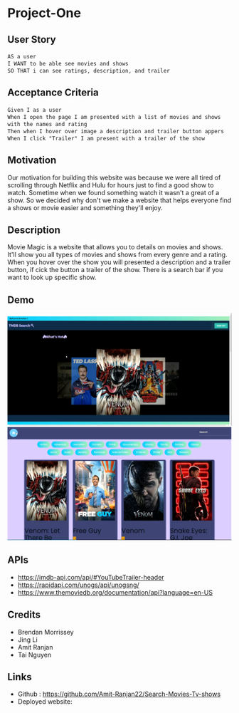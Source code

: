 # Project-One

## User Story

```
AS a user 
I WANT to be able see movies and shows
SO THAT i can see ratings, description, and trailer
```

## Acceptance Criteria

```
Given I as a user
When I open the page I am presented with a list of movies and shows with the names and rating
Then when I hover over image a description and trailer button appers
When I click "Trailer" I am present with a trailer of the show
```

## Motivation
Our motivation for building this website was because we were all tired of scrolling through Netflix and Hulu for hours just to find a good show to watch. Sometime when we found something watch it wasn't a great of a show. So we decided why don't we make a website that helps everyone find a shows or movie easier and something they'll enjoy.

## Description
Movie Magic is a website that allows you to details on movies and shows. It'll show you all types of movies and shows from every genre and a rating. When you hover over the show you will presented a description and a trailer button, if cick the button a trailer of the show. There is a search bar if you want to look up specific show. 

## Demo
![website](/images/Website-1.png)
![website](/images/Website-2.png)









## APIs
- https://imdb-api.com/api/#YouTubeTrailer-header
- https://rapidapi.com/unogs/api/unogsng/
- https://www.themoviedb.org/documentation/api?language=en-US



## Credits
- Brendan Morrissey
- Jing Li
- Amit Ranjan
- Tai Nguyen

## Links
- Github : https://github.com/Amit-Ranjan22/Search-Movies-Tv-shows
- Deployed website: 
